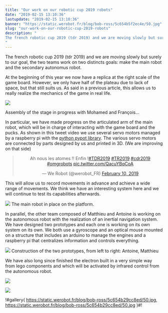 ```yaml
---
title: "Our work on our robotic cup 2019 robots"
date: "2019-02-15 13:10:36"
lastupdate: "2019-02-15 13:10:36"
banner: "https://static.werobot.fr/blog/bob-ross/5c654b5f2ec4e/50.jpg"
slug: "our-work-on-our-robotic-cup-2019-robots"
description: " 
The french robotic cup 2019 (tdr 2019) and we are moving slowly but surely to our goal, the two teams work on two distincts goals.
"
---
```

The french robotic cup 2019 (tdr 2019) and we are moving slowly but surely to our goal, the two teams work on two distincts goals: make the main robot and the secondary autonomus robot.

At the beginning of this year we now have a replica at the right scale of the game board. However, we only have half of the plateau due to lack of space, but that still suits us. As said in a previous article, this allows us to really realize the mechanics of the game in real life.

![](https://static.werobot.fr/blog/bob-ross/5c654b6f91c08/50.jpg)

Assembly of the stage in progress with Mohamed and François...

In particular, we have made progress on the articulated arm of the main robot, which will be in charge of interacting with the game board and the pucks. As shown in this tweet video we use several servo motors managed by a raspberry pi with the [python pypot library](https://github.com/poppy-project/pypot). The various servo motors are connected by parts designed by us and printed in 3D. (We are improving on that side)

<center>

<blockquote class="twitter-tweet"><p lang="fr" dir="ltr">Ah nous les atomes !! Enfin !<a href="https://twitter.com/hashtag/TDR2019?src=hash&amp;ref_src=twsrc%5Etfw">#TDR2019</a> <a href="https://twitter.com/hashtag/TR2019?src=hash&amp;ref_src=twsrc%5Etfw">#TR2019</a> <a href="https://twitter.com/hashtag/cdr2019?src=hash&amp;ref_src=twsrc%5Etfw">#cdr2019</a> <a href="https://twitter.com/hashtag/omgrobots?src=hash&amp;ref_src=twsrc%5Etfw">#omgrobots</a> <a href="https://t.co/QacuYBqCoA">pic.twitter.com/QacuYBqCoA</a></p>&mdash; We Robot (@werobot_FR) <a href="https://twitter.com/werobot_FR/status/1094730073725460481?ref_src=twsrc%5Etfw">February 10, 2019</a></blockquote> <script async src="https://platform.twitter.com/widgets.js" charset="utf-8"></script>

</center>

This will allow us to record movements in advance and achieve a wide range of movements. We think we have an interesting system here and we will continue to test its capabilities afterwards.

![](https://static.werobot.fr/blog/bob-ross/5c56bace48ad9/50.jpg)
The main robot in place on the platform.

In parallel, the other team composed of Matthieu and Antoine is working on the autonomous robot with the realization of an inertial navigation system. We have designed two prototypes and each one is working on its own system on its own. We both use a gyroscope and an optical mouse mounted on a structure that includes an arduino to manage the engines and a raspberry pi that centralizes information and controls everything.

![](https://static.werobot.fr/blog/bob-ross/5c654b5f2ec4e/50.jpg)
Construction of the two prototypes, from left to right: Antoine, Matthieu

We have also long since finished the electron built in a very simple way from lego components and which will be activated by infrared control from the autonomous robot.

![](https://static.werobot.fr/blog/bob-ross/5c654b3b6800c/50.jpg)

![](https://static.werobot.fr/blog/bob-ross/5c654b29cc8ed/50.jpg)

!#gallery(
	https://static.werobot.fr/blog/bob-ross/5c654b29cc8ed/50.jpg,
	https://static.werobot.fr/blog/bob-ross/5c654b29cc8ed/50.jpg
)#!
    